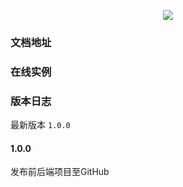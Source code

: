 
<p align="center">
  <a href="">
    <img src="http://cdn.yuzzl.top/judge.png">
  </a>
</p>

<p align="center">
  
</p>

### 文档地址

[]()

### 在线实例


### 版本日志

最新版本 `1.0.0`

#### 1.0.0

发布前后端项目至GitHub


